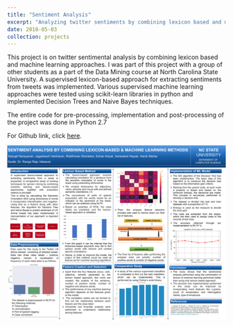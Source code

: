 ```yaml
---
title: "Sentiment Analysis"
excerpt: "Analyzing twitter sentiments by combining lexicon based and machine learning approaches <br/><img src='/images/Sentiment-Analysis.png'>"
date: 2018-05-03
collection: projects
---
```



This project is on twitter sentimental analysis by combining lexicon based and machine learning approaches. I was part of this project with a group of other students as a part of the Data Mining course at North Carolina State University. A supervised lexicon-based approach for extracting sentiments from tweets was implemented. Various supervised machine learning approaches were tested using scikit-learn libraries in python and implemented Decision Trees and Naive Bayes techniques.

The entire code for pre-processing, implementation and post-processing of the project was done in Python 2.7

For Github link, click [here](https://github.com/SatyajitNarayanan/Sentiment-Analysis-using-Machine-Learning-and-Lexicon-Based-methods).

<img src="https://github.com/SatyajitNarayanan/satyajitnarayanan.github.io/raw/master/images/Poster%20Sentiment%20Analysis%20by%20Combining%20Lexicon-based%20and%20Machine%20Learning%20Methods%20-%20CSC%20522.jpg" alt="Poster Image">
